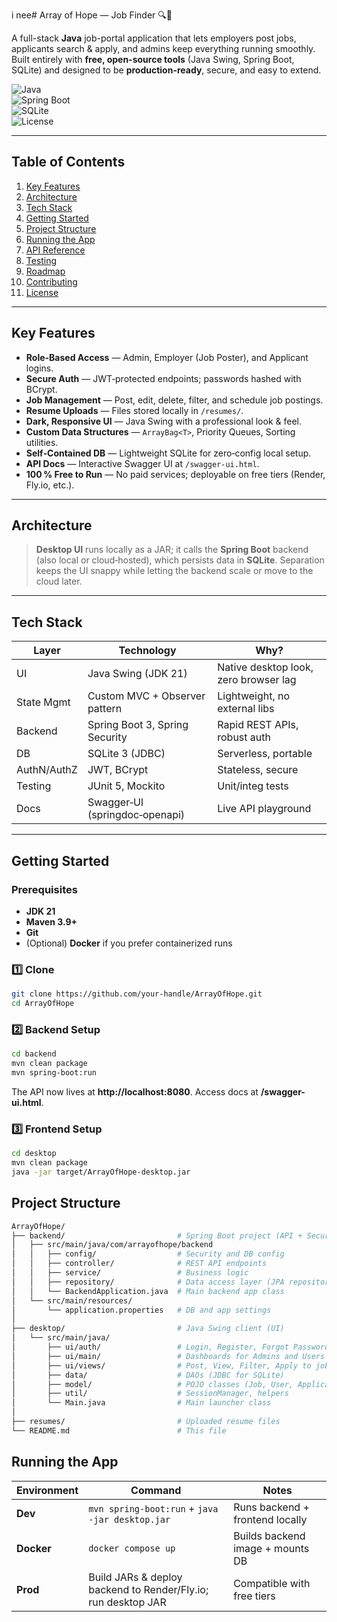 i nee# Array of Hope — Job Finder 🔍💼

A full-stack **Java** job-portal application that lets employers post jobs, applicants search & apply, and admins keep everything running smoothly.  
Built entirely with **free, open-source tools** (Java Swing, Spring Boot, SQLite) and designed to be **production-ready**, secure, and easy to extend.

![Java](https://img.shields.io/badge/Java-21-blue?logo=java)  
![Spring Boot](https://img.shields.io/badge/Spring%20Boot-3.x-brightgreen?logo=spring)  
![SQLite](https://img.shields.io/badge/SQLite-3.x-lightgrey?logo=sqlite)  
![License](https://img.shields.io/badge/license-MIT-yellow)

---

## Table of Contents
1. [Key Features](#key-features)  
2. [Architecture](#architecture)  
3. [Tech Stack](#tech-stack)  
4. [Getting Started](#getting-started)  
5. [Project Structure](#project-structure)  
6. [Running the App](#running-the-app)  
7. [API Reference](#api-reference)  
8. [Testing](#testing)  
9. [Roadmap](#roadmap)  
10. [Contributing](#contributing)  
11. [License](#license)

---

## Key Features
- **Role-Based Access** — Admin, Employer (Job Poster), and Applicant logins.
- **Secure Auth** — JWT‑protected endpoints; passwords hashed with BCrypt.
- **Job Management** — Post, edit, delete, filter, and schedule job postings.
- **Resume Uploads** — Files stored locally in `/resumes/`.
- **Dark, Responsive UI** — Java Swing with a professional look & feel.
- **Custom Data Structures** — `ArrayBag<T>`, Priority Queues, Sorting utilities.
- **Self‑Contained DB** — Lightweight SQLite for zero‑config local setup.
- **API Docs** — Interactive Swagger UI at `/swagger‑ui.html`.
- **100 % Free to Run** — No paid services; deployable on free tiers (Render, Fly.io, etc.).

---

## Architecture

> **Desktop UI** runs locally as a JAR; it calls the **Spring Boot** backend (also local or cloud‑hosted), which persists data in **SQLite**. Separation keeps the UI snappy while letting the backend scale or move to the cloud later.

---

## Tech Stack

| Layer        | Technology                       | Why?                                   |
|--------------|----------------------------------|----------------------------------------|
| UI           | Java Swing (JDK 21)              | Native desktop look, zero browser lag  |
| State Mgmt   | Custom MVC + Observer pattern    | Lightweight, no external libs          |
| Backend      | Spring Boot 3, Spring Security   | Rapid REST APIs, robust auth           |
| DB           | SQLite 3 (JDBC)                  | Serverless, portable                   |
| AuthN/AuthZ  | JWT, BCrypt                      | Stateless, secure                      |
| Testing      | JUnit 5, Mockito                 | Unit/integ tests                       |
| Docs         | Swagger‑UI (springdoc‑openapi)   | Live API playground                    |

---

## Getting Started

### Prerequisites
- **JDK 21**  
- **Maven 3.9+**  
- **Git**  
- (Optional) **Docker** if you prefer containerized runs  

### 1️⃣ Clone
~~~bash
git clone https://github.com/your-handle/ArrayOfHope.git
cd ArrayOfHope
~~~

### 2️⃣ Backend Setup
~~~bash
cd backend
mvn clean package
mvn spring-boot:run
~~~
The API now lives at **http://localhost:8080**. Access docs at **/swagger-ui.html**.

### 3️⃣ Frontend Setup
~~~bash
cd desktop
mvn clean package
java -jar target/ArrayOfHope-desktop.jar
~~~
## Project Structure

```bash
ArrayOfHope/
├── backend/                         # Spring Boot project (API + Security)
│   ├── src/main/java/com/arrayofhope/backend
│   │   ├── config/                  # Security and DB config
│   │   ├── controller/              # REST API endpoints
│   │   ├── service/                 # Business logic
│   │   ├── repository/              # Data access layer (JPA repositories)
│   │   └── BackendApplication.java  # Main backend app class
│   └── src/main/resources/
│       └── application.properties   # DB and app settings
│
├── desktop/                         # Java Swing client (UI)
│   └── src/main/java/
│       ├── ui/auth/                 # Login, Register, Forgot Password screens
│       ├── ui/main/                 # Dashboards for Admins and Users
│       ├── ui/views/                # Post, View, Filter, Apply to jobs
│       ├── data/                    # DAOs (JDBC for SQLite)
│       ├── model/                   # POJO classes (Job, User, Application)
│       ├── util/                    # SessionManager, helpers
│       └── Main.java                # Main launcher class
│
├── resumes/                         # Uploaded resume files
└── README.md                        # This file
```

## Running the App

| Environment | Command                                           | Notes                                      |
|-------------|---------------------------------------------------|-------------------------------------------|
| **Dev**     | `mvn spring-boot:run` + `java -jar desktop.jar`   | Runs backend + frontend locally           |
| **Docker**  | `docker compose up`                               | Builds backend image + mounts DB          |
| **Prod**    | Build JARs & deploy backend to Render/Fly.io; run desktop JAR | Compatible with free tiers       |
